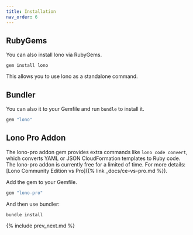 ```yaml
---
title: Installation
nav_order: 6
---
```


## RubyGems

You can also install lono via RubyGems.

    gem install lono

This allows you to use lono as a standalone command.

## Bundler

You can also it to your Gemfile and run `bundle` to install it.

```ruby
gem "lono"
```

## Lono Pro Addon

The lono-pro addon gem provides extra commands like `lono code convert`, which converts YAML or JSON CloudFormation templates to Ruby code.  The lono-pro addon is currently free for a limited of time. For more details: [Lono Community Edition vs Pro]({% link _docs/ce-vs-pro.md %}).

Add the gem to your Gemfile.

```ruby
gem "lono-pro"
```

And then use bundler:

    bundle install

{% include prev_next.md %}
